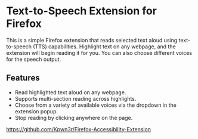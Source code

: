 # Text-to-Speech Extension for Firefox

This is a simple Firefox extension that reads selected text aloud using text-to-speech (TTS) capabilities. Highlight text on any webpage, and the extension will begin reading it for you. You can also choose different voices for the speech output.

## Features
- Read highlighted text aloud on any webpage.
- Supports multi-section reading across highlights.
- Choose from a variety of available voices via the dropdown in the extension popup.
- Stop reading by clicking anywhere on the page.

https://github.com/Kpwn3r/Firefox-Accessibility-Extension